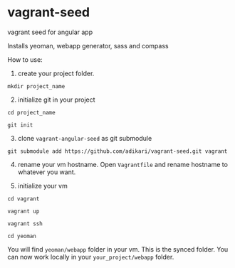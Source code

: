 # vagrant-seed
vagrant seed for angular app

Installs yeoman, webapp generator, sass and compass

How to use:

1. create your project folder. 

`mkdir project_name`

2. initialize git in your project

`cd project_name`

`git init`

3. clone `vagrant-angular-seed` as git submodule

`git submodule add https://github.com/adikari/vagrant-seed.git vagrant`

4. rename your vm hostname. Open `Vagrantfile` and rename hostname to whatever you want.

5. initialize your vm

`cd vagrant`

`vagrant up`

`vagrant ssh`

`cd yeoman`

You will find `yeoman/webapp` folder in your vm. This is the synced folder. You can now work locally in your `your_project/webapp` folder.


